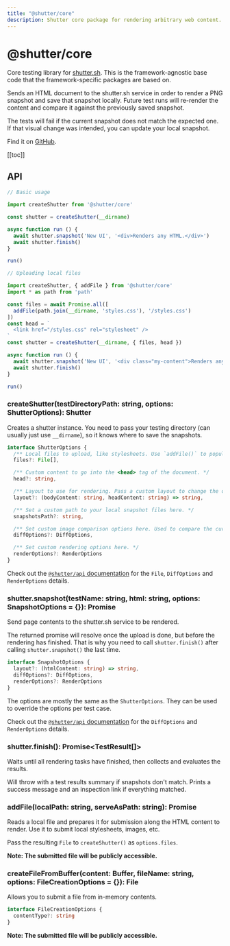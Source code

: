 ```yaml
---
title: "@shutter/core"
description: Shutter core package for rendering arbitrary web content. Framework agnostic.
---
```


# @shutter/core

Core testing library for [shutter.sh](https://shutter.sh). This is the framework-agnostic base code that the framework-specific packages are based on.

Sends an HTML document to the shutter.sh service in order to render a PNG snapshot and save that snapshot locally. Future test runs will re-render the content and compare it against the previously saved snapshot.

The tests will fail if the current snapshot does not match the expected one. If that visual change was intended, you can update your local snapshot.

Find it on [GitHub](https://github.com/shuttersh/shutter/tree/master/packages/core).

[[toc]]

## API

```typescript
// Basic usage

import createShutter from '@shutter/core'

const shutter = createShutter(__dirname)

async function run () {
  await shutter.snapshot('New UI', '<div>Renders any HTML.</div>')
  await shutter.finish()
}

run()
```

```typescript
// Uploading local files

import createShutter, { addFile } from '@shutter/core'
import * as path from 'path'

const files = await Promise.all([
  addFile(path.join(__dirname, 'styles.css'), '/styles.css')
])
const head = `
  <link href="/styles.css" rel="stylesheet" />
`
const shutter = createShutter(__dirname, { files, head })

async function run () {
  await shutter.snapshot('New UI', '<div class="my-content">Renders any HTML.</div>')
  await shutter.finish()
}

run()
```


### createShutter(testDirectoryPath: string, options: ShutterOptions): Shutter

Creates a shutter instance. You need to pass your testing directory (can usually just use `__dirname`), so it knows where to save the snapshots.

```typescript
interface ShutterOptions {
  /** Local files to upload, like stylesheets. Use `addFile()` to populate this array. */
  files?: File[],

  /** Custom content to go into the <head> tag of the document. */
  head?: string,

  /** Layout to use for rendering. Pass a custom layout to change the overall page structure. */
  layout?: (bodyContent: string, headContent: string) => string,

  /** Set a custom path to your local snapshot files here. */
  snapshotsPath?: string,

  /** Set custom image comparison options here. Used to compare the current snapshot to the expectation. */
  diffOptions?: DiffOptions,

  /** Set custom rendering options here. */
  renderOptions?: RenderOptions
}
```

Check out the [`@shutter/api` documentation](../api/README.md) for the `File`, `DiffOptions` and `RenderOptions` details.

### shutter.snapshot(testName: string, html: string, options: SnapshotOptions = {}): Promise<void>

Send page contents to the shutter.sh service to be rendered.

The returned promise will resolve once the upload is done, but before the rendering has finished. That is why you need to call `shutter.finish()` after calling `shutter.snapshot()` the last time.

```typescript
interface SnapshotOptions {
  layout?: (htmlContent: string) => string,
  diffOptions?: DiffOptions,
  renderOptions?: RenderOptions
}
```

The options are mostly the same as the `ShutterOptions`. They can be used to override the options per test case.

Check out the [`@shutter/api` documentation](../api/README.md) for the `DiffOptions` and `RenderOptions` details.

### shutter.finish(): Promise<TestResult[]>

Waits until all rendering tasks have finished, then collects and evaluates the results.

Will throw with a test results summary if snapshots don't match. Prints a success message and an inspection link if everything matched.

### addFile(localPath: string, serveAsPath: string): Promise<File>

Reads a local file and prepares it for submission along the HTML content to render. Use it to submit local stylesheets, images, etc.

Pass the resulting `File` to `createShutter()` as `options.files`.

**Note: The submitted file will be publicly accessible.**

### createFileFromBuffer(content: Buffer, fileName: string, options: FileCreationOptions = {}): File

Allows you to submit a file from in-memory contents.

```typescript
interface FileCreationOptions {
  contentType?: string
}
```

**Note: The submitted file will be publicly accessible.**
